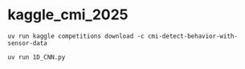 # kaggle_cmi_2025

```
uv run kaggle competitions download -c cmi-detect-behavior-with-sensor-data

uv run 1D_CNN.py
```